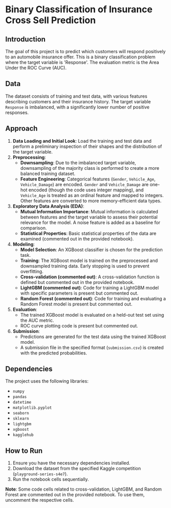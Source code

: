 # Binary Classification of Insurance Cross Sell Prediction

## Introduction

The goal of this project is to predict which customers will respond positively to an automobile insurance offer. This is a binary classification problem where the target variable is 'Response'. The evaluation metric is the Area Under the ROC Curve (AUC).

## Data

The dataset consists of training and test data, with various features describing customers and their insurance history. The target variable `Response` is imbalanced, with a significantly lower number of positive responses.

## Approach

1.  **Data Loading and Initial Look**: Load the training and test data and perform a preliminary inspection of their shapes and the distribution of the target variable.
2.  **Preprocessing**:
    *   **Downsampling**: Due to the imbalanced target variable, downsampling of the majority class is performed to create a more balanced training dataset.
    *   **Feature Engineering**: Categorical features (`Gender`, `Vehicle_Age`, `Vehicle_Damage`) are encoded. `Gender` and `Vehicle_Damage` are one-hot encoded (though the code uses integer mapping), and `Vehicle_Age` is treated as an ordinal feature and mapped to integers. Other features are converted to more memory-efficient data types.
3.  **Exploratory Data Analysis (EDA)**:
    *   **Mutual Information Importance**: Mutual information is calculated between features and the target variable to assess their potential relevance for the model. A noise feature is added as a baseline for comparison.
    *   **Statistical Properties**: Basic statistical properties of the data are examined (commented out in the provided notebook).
4.  **Modeling**:
    *   **Model Selection**: An XGBoost classifier is chosen for the prediction task.
    *   **Training**: The XGBoost model is trained on the preprocessed and downsampled training data. Early stopping is used to prevent overfitting.
    *   **Cross-validation (commented out)**: A cross-validation function is defined but commented out in the provided notebook.
    *   **LightGBM (commented out)**: Code for training a LightGBM model with specific parameters is present but commented out.
    *   **Random Forest (commented out)**: Code for training and evaluating a Random Forest model is present but commented out.
5.  **Evaluation**:
    *   The trained XGBoost model is evaluated on a held-out test set using the AUC metric.
    *   ROC curve plotting code is present but commented out.
6.  **Submission**:
    *   Predictions are generated for the test data using the trained XGBoost model.
    *   A submission file in the specified format (`submission.csv`) is created with the predicted probabilities.

## Dependencies

The project uses the following libraries:

*   `numpy`
*   `pandas`
*   `datetime`
*   `matplotlib.pyplot`
*   `seaborn`
*   `sklearn`
*   `lightgbm`
*   `xgboost`
*   `kagglehub`

## How to Run

1.  Ensure you have the necessary dependencies installed.
2.  Download the dataset from the specified Kaggle competition (`playground-series-s4e7`).
3.  Run the notebook cells sequentially.

**Note**: Some code cells related to cross-validation, LightGBM, and Random Forest are commented out in the provided notebook. To use them, uncomment the respective cells.
